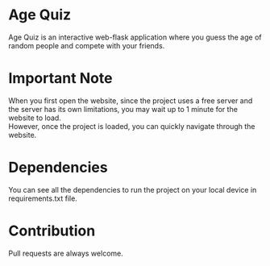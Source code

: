 # Age Quiz
Age Quiz is an interactive web-flask application where you guess the age of random people and compete with your friends.

# Important Note
When you first open the website, since the project uses a free server and the server has its own limitations, you may wait up to 1 minute for the website to load.<br>However, once the project is loaded, you can quickly navigate through the website.

# Dependencies
You can see all the dependencies to run the project on your local device in requirements.txt file.

# Contribution
Pull requests are always welcome.
